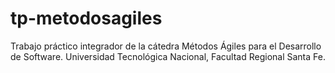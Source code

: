 # tp-metodosagiles
Trabajo práctico integrador de la cátedra Métodos Ágiles para el Desarrollo de Software. Universidad Tecnológica Nacional, Facultad Regional Santa Fe.
